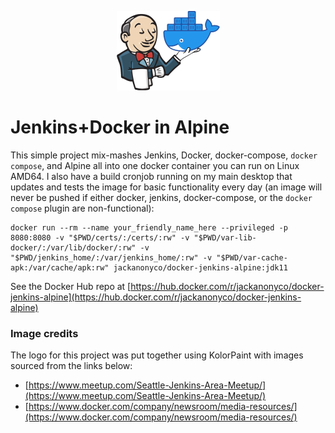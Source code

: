 

<!--![alt text](./artwork/combined_image.png)-->
<p align="center">
	<img src="artwork/logo165x127.png" alt="Jenkins holding docker in one hand to serve to you" width="165" style="max-width:165px"/>
</a>

# Jenkins+Docker in Alpine

This simple project mix-mashes Jenkins, Docker, docker-compose, `docker compose`, and Alpine all into one docker container you can run on Linux AMD64. I also have a build cronjob running on my main desktop that updates and tests the image for basic functionality every day (an image will never be pushed if either docker, jenkins, docker-compose, or the `docker compose` plugin are non-functional):

```
docker run --rm --name your_friendly_name_here --privileged -p 8080:8080 -v "$PWD/certs/:/certs/:rw" -v "$PWD/var-lib-docker/:/var/lib/docker/:rw" -v "$PWD/jenkins_home/:/var/jenkins_home/:rw" -v "$PWD/var-cache-apk:/var/cache/apk:rw" jackanonyco/docker-jenkins-alpine:jdk11
```

See the Docker Hub repo at [https://hub.docker.com/r/jackanonyco/docker-jenkins-alpine](https://hub.docker.com/r/jackanonyco/docker-jenkins-alpine)

### Image credits

The logo for this project was put together using KolorPaint with images sourced from the links below:

* [https://www.meetup.com/Seattle-Jenkins-Area-Meetup/](https://www.meetup.com/Seattle-Jenkins-Area-Meetup/)
* [https://www.docker.com/company/newsroom/media-resources/](https://www.docker.com/company/newsroom/media-resources/)


